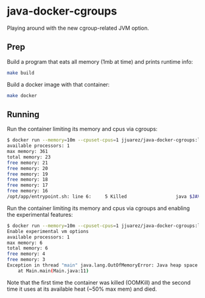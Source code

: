 # java-docker-cgroups

Playing around with the new cgroup-related JVM option.

## Prep

Build a program that eats all memory (1mb at time) and prints runtime info:

```bash
make build
```

Build a docker image with that container:

```bash
make docker
```

## Running

Run the container limiting its memory and cpus via cgroups:

```bash
$ docker run --memory=10m --cpuset-cpus=1 jjuarez/java-docker-cgroups:latest
available processors: 1
max memory: 361
total memory: 23
free memory: 21
free memory: 20
free memory: 19
free memory: 18
free memory: 17
free memory: 16
/opt/app/entrypoint.sh: line 6:     5 Killed                  java $JAVA_OPTS Main
```

Run the container limiting its memory and cpus via cgroups and enabling the
experimental features:

```bash
$ docker run --memory=10m --cpuset-cpus=1 jjuarez/java-docker-cgroups:latest -x
Enable experimental vm options
available processors: 1
max memory: 6
total memory: 6
free memory: 4
free memory: 3
Exception in thread "main" java.lang.OutOfMemoryError: Java heap space
	at Main.main(Main.java:11)
```

Note that the first time the container was killed (OOMKill) and the second time
it uses at its available heat (~50% max mem) and died.
